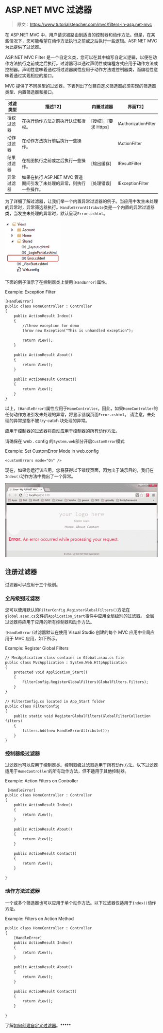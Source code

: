 # ASP.NET MVC 过滤器

> 原文：<https://www.tutorialsteacher.com/mvc/filters-in-asp.net-mvc>

在 ASP.NET MVC 中，用户请求被路由到适当的控制器和动作方法。但是，在某些情况下，您可能希望在动作方法执行之前或之后执行一些逻辑。ASP.NET MVC 为此提供了过滤器。

ASP.NET MVC Filter 是一个自定义类，您可以在其中编写自定义逻辑，以便在动作方法执行之前或之后执行。过滤器可以通过声明性或编程方式应用于动作方法或控制器。声明性意味着通过将过滤器属性应用于动作方法或控制器类，而编程性意味着通过实现相应的接口。

MVC 提供了不同类型的过滤器。下表列出了创建自定义筛选器必须实现的筛选器类型、内置筛选器和接口。

| **过滤类型** | **描述**T2】 | **内置过滤器** | **界面**T2】 |
| --- | --- | --- | --- |
| 授权过滤器 | 在执行动作方法之前执行认证和授权。 | [授权]，[要求 Https] | IAuthorizationFilter |
| 动作过滤器 | 在动作方法执行前后执行一些操作。 |  | IActionFilter |
| 结果过滤器 | 在视图执行之前或之后执行一些操作。 | [输出缓存] | IResultFilter |
| 异常过滤器 | 如果在执行 ASP.NET MVC 管道期间引发了未处理的异常，则执行一些操作。 | [处理错误] | IExceptionFilter |

为了详细了解过滤器，让我们举一个内置异常过滤器的例子。当应用中发生未处理的异常时，异常筛选器执行。`HandleErrorAttribute`类是一个内置的异常过滤器类，当发生未处理的异常时，默认呈现`Error.cshtml`。

[![Error.cshtml](img/d12fcedc63922f55e966eea6bb9fe456.png)](../../Content/images/mvc/errorpage.png)

下面的例子演示了在控制器类上使用`[HandError]`属性。

Example: Exception Filter 

```
[HandleError]
public class HomeController : Controller
{
    public ActionResult Index()
    {
        //throw exception for demo
        throw new Exception("This is unhandled exception");

        return View();
    }

    public ActionResult About()
    {
        return View();
    }

    public ActionResult Contact()
    {
        return View();
    }        
} 
```

以上，`[HandleError]`属性应用于`HomeController`。因此，如果`HomeController`的任何动作方法引发未处理的异常，将显示错误页面`Error.cshtml`。 请注意，未处理的异常是指不被 try-catch 块处理的异常。

应用于控制器的过滤器将自动应用于控制器的所有动作方法。

请确保在 web . config 的`System.web`部分开启`CustomError`模式

Example: Set CustomError Mode in web.config 

```
<customErrors mode="On" /> 
```

现在，如果您运行该应用，您将获得以下错误页面，因为出于演示目的，我们在`Index()`动作方法中抛出了一个异常。

[![HandleError demo](img/cf4ac4c3cf32d54205cccca4ed3b0e22.png)](../../Content/images/mvc/handleerror-demo.png)

## 注册过滤器

过滤器可以应用于三个级别。

### 全局级别过滤器

您可以使用默认的`FilterConfig.RegisterGlobalFilters()`方法在`global.asax.cs`文件的`Application_Start`事件中应用全局级别的过滤器。 全局过滤器将应用于应用的所有控制器和动作方法。

`[HandleError]`过滤器默认在使用 Visual Studio 创建的每个 MVC 应用中全局应用于 MVC 应用，如下所示。

Example: Register Global Filters 

```
// MvcApplication class contains in Global.asax.cs file 
public class MvcApplication : System.Web.HttpApplication
{
    protected void Application_Start()
    {
        FilterConfig.RegisterGlobalFilters(GlobalFilters.Filters);
    }
}

// FilterConfig.cs located in App_Start folder 
public class FilterConfig
{
    public static void RegisterGlobalFilters(GlobalFilterCollection filters)
    {
        filters.Add(new HandleErrorAttribute());
    }
} 
```

### 控制器级过滤器

过滤器也可以应用于控制器类。控制器级过滤器适用于所有动作方法。以下过滤器适用于`HomeController`的所有动作方法，但不适用于其他控制器。

Example: Action Filters on Controller 

```
 [HandleError]
public class HomeController : Controller
{
    public ActionResult Index()
    {
        return View();
    }

    public ActionResult About()
    {
        return View();
    }

    public ActionResult Contact()
    {
        return View();
    }

}
```

### 动作方法过滤器

一个或多个筛选器也可以应用于单个动作方法。以下过滤器仅适用于`Index()`动作方法。

Example: Filters on Action Method 

```
public class HomeController : Controller
{
    [HandleError]
    public ActionResult Index()
    {
        return View();
    }

    public ActionResult About()
    {
        return View();
    }

    public ActionResult Contact()
    {
        return View();
    }

}
```

了解[如何创建自定义过滤器](/articles/create-custom-filters)。*****